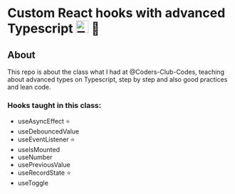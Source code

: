 # Custom React hooks with advanced Typescript <img alt="Typescript" width="28px" src="https://cdn.worldvectorlogo.com/logos/typescript.svg" /> 🧪

## About
  This repo is about the class what I had at @Coders-Club-Codes, teaching about advanced types on Typescript, step by step and also good practices and lean code.
  
### Hooks taught in this class:

- useAsyncEffect ⭐
- useDebouncedValue
- useEventListener ⭐
- useIsMounted
- useNumber
- usePreviousValue
- useRecordState ⭐
- useToggle
